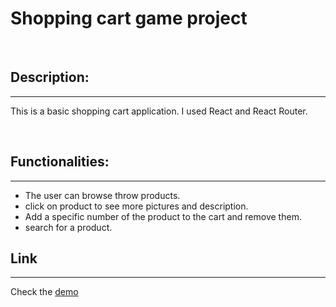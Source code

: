 # Shopping cart game project

<br/>

## Description:
---
This is a basic shopping cart application.
I used React and React Router.

<br/>

## Functionalities:
---
- The user can browse throw products.
- click on product to see more pictures and description.
- Add a specific number of the product to the cart and remove them.
- search for a product.

## Link
---
Check the [demo]( https://gl-cardillo.github.io/shopping-cart) 